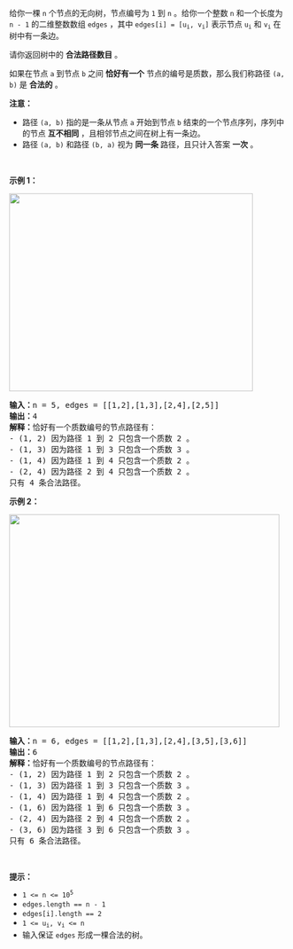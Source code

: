 <p>给你一棵 <code>n</code>&nbsp;个节点的无向树，节点编号为&nbsp;<code>1</code>&nbsp;到&nbsp;<code>n</code>&nbsp;。给你一个整数&nbsp;<code>n</code>&nbsp;和一个长度为 <code>n - 1</code>&nbsp;的二维整数数组&nbsp;<code>edges</code>&nbsp;，其中&nbsp;<code>edges[i] = [u<sub>i</sub>, v<sub>i</sub>]</code>&nbsp;表示节点&nbsp;<code>u<sub>i</sub></code> 和&nbsp;<code>v<sub>i</sub></code>&nbsp;在树中有一条边。</p>

<p>请你返回树中的 <strong>合法路径数目</strong>&nbsp;。</p>

<p>如果在节点 <code>a</code>&nbsp;到节点 <code>b</code>&nbsp;之间 <strong>恰好有一个</strong>&nbsp;节点的编号是质数，那么我们称路径&nbsp;<code>(a, b)</code>&nbsp;是 <strong>合法的</strong>&nbsp;。</p>

<p><strong>注意：</strong></p>

<ul>
	<li>路径&nbsp;<code>(a, b)</code>&nbsp;指的是一条从节点 <code>a</code>&nbsp;开始到节点 <code>b</code>&nbsp;结束的一个节点序列，序列中的节点 <strong>互不相同</strong>&nbsp;，且相邻节点之间在树上有一条边。</li>
	<li>路径&nbsp;<code>(a, b)</code>&nbsp;和路径&nbsp;<code>(b, a)</code>&nbsp;视为 <strong>同一条</strong>&nbsp;路径，且只计入答案 <strong>一次</strong>&nbsp;。</li>
</ul>

<p>&nbsp;</p>

<p><strong class="example">示例 1：</strong></p>

<p><img alt="" src="https://assets.leetcode.com/uploads/2023/08/27/example1.png" style="width: 440px; height: 357px;" /></p>

<pre>
<b>输入：</b>n = 5, edges = [[1,2],[1,3],[2,4],[2,5]]
<b>输出：</b>4
<b>解释：</b>恰好有一个质数编号的节点路径有：
- (1, 2) 因为路径 1 到 2 只包含一个质数 2 。
- (1, 3) 因为路径 1 到 3 只包含一个质数 3 。
- (1, 4) 因为路径 1 到 4 只包含一个质数 2 。
- (2, 4) 因为路径 2 到 4 只包含一个质数 2 。
只有 4 条合法路径。
</pre>

<p><strong class="example">示例 2：</strong></p>

<p><img alt="" src="https://assets.leetcode.com/uploads/2023/08/27/example2.png" style="width: 488px; height: 384px;" /></p>

<pre>
<b>输入：</b>n = 6, edges = [[1,2],[1,3],[2,4],[3,5],[3,6]]
<b>输出：</b>6
<b>解释：</b>恰好有一个质数编号的节点路径有：
- (1, 2) 因为路径 1 到 2 只包含一个质数 2 。
- (1, 3) 因为路径 1 到 3 只包含一个质数 3 。
- (1, 4) 因为路径 1 到 4 只包含一个质数 2 。
- (1, 6) 因为路径 1 到 6 只包含一个质数 3 。
- (2, 4) 因为路径 2 到 4 只包含一个质数 2 。
- (3, 6) 因为路径 3 到 6 只包含一个质数 3 。
只有 6 条合法路径。
</pre>

<p>&nbsp;</p>

<p><strong>提示：</strong></p>

<ul>
	<li><code>1 &lt;= n &lt;= 10<sup>5</sup></code></li>
	<li><code>edges.length == n - 1</code></li>
	<li><code>edges[i].length == 2</code></li>
	<li><code>1 &lt;= u<sub>i</sub>, v<sub>i</sub> &lt;= n</code></li>
	<li>输入保证&nbsp;<code>edges</code>&nbsp;形成一棵合法的树。</li>
</ul>
